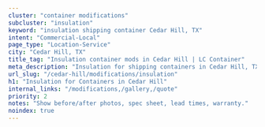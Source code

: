 ```yaml
---
cluster: "container modifications"
subcluster: "insulation"
keyword: "insulation shipping container Cedar Hill, TX"
intent: "Commercial-Local"
page_type: "Location-Service"
city: "Cedar Hill, TX"
title_tag: "Insulation container mods in Cedar Hill | LC Container"
meta_description: "Insulation for shipping containers in Cedar Hill, TX. Local fabrication & pro install. LC Container — Since 2003. Get a quote."
url_slug: "/cedar-hill/modifications/insulation"
h1: "Insulation for Containers in Cedar Hill"
internal_links: "/modifications,/gallery,/quote"
priority: 2
notes: "Show before/after photos, spec sheet, lead times, warranty."
noindex: true
---
```


<!-- TODO: Add unique city/inventory copy, images, and internal links here. -->
